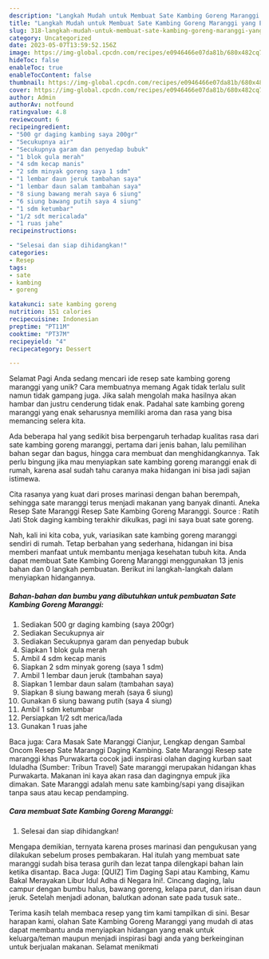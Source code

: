 ```yaml
---
description: "Langkah Mudah untuk Membuat Sate Kambing Goreng Maranggi yang Enak, Sempurna"
title: "Langkah Mudah untuk Membuat Sate Kambing Goreng Maranggi yang Enak, Sempurna"
slug: 318-langkah-mudah-untuk-membuat-sate-kambing-goreng-maranggi-yang-enak-sempurna
category: Uncategorized
date: 2023-05-07T13:59:52.156Z
image: https://img-global.cpcdn.com/recipes/e0946466e07da81b/680x482cq70/sate-kambing-goreng-maranggi-foto-resep-utama.jpg
hideToc: false
enableToc: true
enableTocContent: false
thumbnail: https://img-global.cpcdn.com/recipes/e0946466e07da81b/680x482cq70/sate-kambing-goreng-maranggi-foto-resep-utama.jpg
cover: https://img-global.cpcdn.com/recipes/e0946466e07da81b/680x482cq70/sate-kambing-goreng-maranggi-foto-resep-utama.jpg
author: Admin
authorAv: notfound
ratingvalue: 4.8
reviewcount: 6
recipeingredient:
- "500 gr daging kambing saya 200gr"
- "Secukupnya air"
- "Secukupnya garam dan penyedap bubuk"
- "1 blok gula merah"
- "4 sdm kecap manis"
- "2 sdm minyak goreng saya 1 sdm"
- "1 lembar daun jeruk tambahan saya"
- "1 lembar daun salam tambahan saya"
- "8 siung bawang merah saya 6 siung"
- "6 siung bawang putih saya 4 siung"
- "1 sdm ketumbar"
- "1/2 sdt mericalada"
- "1 ruas jahe"
recipeinstructions:

- "Selesai dan siap dihidangkan!"
categories:
- Resep
tags:
- sate
- kambing
- goreng

katakunci: sate kambing goreng 
nutrition: 151 calories
recipecuisine: Indonesian
preptime: "PT11M"
cooktime: "PT37M"
recipeyield: "4"
recipecategory: Dessert

---
```



Selamat Pagi Anda sedang mencari ide resep sate kambing goreng maranggi yang unik? Cara membuatnya memang Agak tidak terlalu sulit namun tidak gampang juga. Jika salah mengolah maka hasilnya akan hambar dan justru cenderung tidak enak. Padahal sate kambing goreng maranggi yang enak seharusnya memiliki aroma dan rasa yang bisa memancing selera kita.


Ada beberapa hal yang sedikit bisa berpengaruh terhadap kualitas rasa dari sate kambing goreng maranggi, pertama dari jenis bahan, lalu pemilihan bahan segar dan bagus, hingga cara membuat dan menghidangkannya. Tak perlu bingung jika mau menyiapkan sate kambing goreng maranggi enak di rumah, karena asal sudah tahu caranya maka hidangan ini bisa jadi sajian istimewa.

Cita rasanya yang kuat dari proses marinasi dengan bahan berempah, sehingga sate maranggi terus menjadi makanan yang banyak dinanti. Aneka Resep Sate Maranggi Resep Sate Kambing Goreng Maranggi. Source : Ratih Jati Stok daging kambing terakhir dikulkas, pagi ini saya buat sate goreng.


Nah, kali ini kita coba, yuk, variasikan sate kambing goreng maranggi sendiri di rumah. Tetap berbahan yang sederhana, hidangan ini bisa memberi manfaat untuk membantu menjaga kesehatan tubuh kita. Anda dapat membuat Sate Kambing Goreng Maranggi menggunakan 13 jenis bahan dan 0 langkah pembuatan. Berikut ini langkah-langkah dalam menyiapkan hidangannya.

<!--inarticleads1-->

##### Bahan-bahan dan bumbu yang dibutuhkan untuk pembuatan Sate Kambing Goreng Maranggi:

1. Sediakan 500 gr daging kambing (saya 200gr)
1. Sediakan Secukupnya air
1. Sediakan Secukupnya garam dan penyedap bubuk
1. Siapkan 1 blok gula merah
1. Ambil 4 sdm kecap manis
1. Siapkan 2 sdm minyak goreng (saya 1 sdm)
1. Ambil 1 lembar daun jeruk (tambahan saya)
1. Siapkan 1 lembar daun salam (tambahan saya)
1. Siapkan 8 siung bawang merah (saya 6 siung)
1. Gunakan 6 siung bawang putih (saya 4 siung)
1. Ambil 1 sdm ketumbar
1. Persiapkan 1/2 sdt merica/lada
1. Gunakan 1 ruas jahe


Baca juga: Cara Masak Sate Maranggi Cianjur, Lengkap dengan Sambal Oncom Resep Sate Maranggi Daging Kambing. Sate Maranggi Resep sate maranggi khas Purwakarta cocok jadi inspirasi olahan daging kurban saat Iduladha (Sumber: Tribun Travel) Sate maranggi merupakan hidangan khas Purwakarta. Makanan ini kaya akan rasa dan dagingnya empuk jika dimakan. Sate Maranggi adalah menu sate kambing/sapi yang disajikan tanpa saus atau kecap pendamping. 

<!--inarticleads2-->

##### Cara membuat Sate Kambing Goreng Maranggi:


1. Selesai dan siap dihidangkan!

Mengapa demikian, ternyata karena proses marinasi dan pengukusan yang dilakukan sebelum proses pembakaran. Hal itulah yang membuat sate maranggi sudah bisa terasa gurih dan lezat tanpa dilengkapi bahan lain ketika disantap. Baca Juga: [QUIZ] Tim Daging Sapi atau Kambing, Kamu Bakal Merayakan Libur Idul Adha di Negara Ini!. Cincang daging, lalu campur dengan bumbu halus, bawang goreng, kelapa parut, dan irisan daun jeruk. Setelah menjadi adonan, balutkan adonan sate pada tusuk sate.. 

Terima kasih telah membaca resep yang tim kami tampilkan di sini. Besar harapan kami, olahan Sate Kambing Goreng Maranggi yang mudah di atas dapat membantu anda menyiapkan hidangan yang enak untuk keluarga/teman maupun menjadi inspirasi bagi anda yang berkeinginan untuk berjualan makanan. Selamat menikmati
